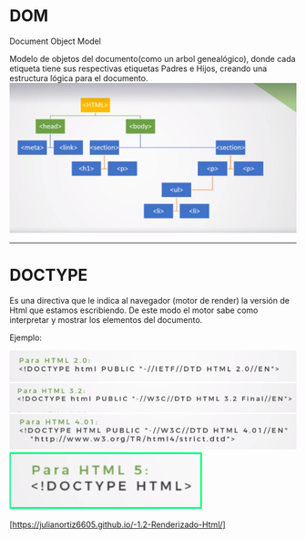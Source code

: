 # DOM
Document
Object
Model

Modelo de objetos del documento(como un arbol genealógico), donde cada etiqueta tiene sus respectivas etiquetas Padres e Hijos, creando una estructura lógica para el documento.
![DOM](DOM_1.png)

***
# DOCTYPE
Es una directiva que le indica al navegador (motor de render) la versión de Html que estamos escribiendo. De este modo el motor sabe como interpretar y mostrar los elementos del documento.

Ejemplo:

![Para Html 2.0:](Html_2.0.png)
![Para Html 2.0:](Html_3.2.png)
![Para Html 2.0:](Html_4.01.png)
![Para Html 2.0:](Html_5.png)


[https://julianortiz6605.github.io/-1.2-Renderizado-Html/]
